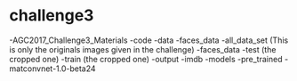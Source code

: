 # challenge3
-AGC2017_Challenge3_Materials
  -code
  -data
    -faces_data
    -all_data_set (This is only the originals images given in the challenge)
    -faces_data
      -test (the cropped one)
      -train (the cropped one)
  -output
    -imdb
    -models
  -pre_trained
-matconvnet-1.0-beta24
